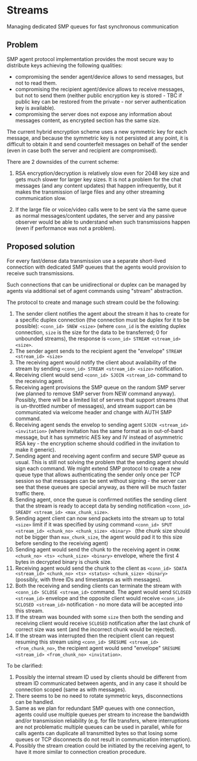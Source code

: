 # Streams

Managing dedicated SMP queues for fast synchronous communication

## Problem

SMP agent protocol implementation provides the most secure way to distribute keys achieving the following qualities:

- compromising the sender agent/device allows to send messages, but not to read them.
- compromising the recipient agent/device allows to receive messages, but not to send them (neither public encryption key is stored - TBC if public key can be restored from the private - nor server authentication key is available).
- compromising the server does not expose any information about messages content, as encrypted section has the same size.

The current hybrid encryption scheme uses a new symmetric key for each message, and because the symmetric key is not persisted at any point, it is difficult to obtain it and send counterfeit messages on behalf of the sender (even in case both the server and recipient are compromised).

There are 2 downsides of the current scheme:

1. RSA encryption/decryption is relatively slow even for 2048 key size and gets much slower for larger key sizes. It is not a problem for the chat messages (and any content updates) that happen infrequently, but it makes the transmission of large files and any other streaming communication slow.

2. If the large file or voice/video calls were to be sent via the same queue as normal messages/content updates, the server and any passive observer would be able to understand when such transmissions happen (even if performance was not a problem).

## Proposed solution

For every fast/dense data transmission use a separate short-lived connection with dedicated SMP queues that the agents would provision to receive such transmissions.

Such connections that can be unidirectional or duplex can be managed by agents via additional set of agent commands using "stream" abstraction.

The protocol to create and manage such stream could be the following:

1. The sender client notifies the agent about the stream it has to create for a specific duplex connection (the connection must be duplex for it to be possible): `<conn_id> SNEW <size>` (where `conn_id` is the existing duplex connection, `size` is the size for the data to be transferred; 0 for unbounded streams), the response is `<conn_id> STREAM <stream_id> <size>`.
2. The sender agent sends to the recipient agent the "envelope" `STREAM <stream_id> <size>`
3. The receiving agent would notify the client about availability of the stream by sending `<conn_id> STREAM <stream_id> <size>` notification.
4. Receiving client would send `<conn_id> SJOIN <stream_id>` command to the receiving agent.
5. Receiving agent provisions the SMP queue on the random SMP server (we planned to remove SMP server from NEW command anyway). Possibly, there will be a limited list of servers that support streams (that is un-throttled number of messages), and stream support can be communicated via welcome header and change with AUTH SMP command.
6. Receiving agent sends the envelop to sending agent `SJOIN <stream_id> <invitation>` (where invitation has the same format as in out-of-band message, but it has symmetric AES key and IV instead of asymmetric RSA key - the encryption scheme should codified in the invitation to make it generic).
7. Sending agent and receiving agent confirm and secure SMP queue as usual. This is still not solving the problem that the sending agent should sign each command. We might extend SMP protocol to create a new queue type that allows authenticating the sender only once per TCP session so that messages can be sent without signing - the server can see that these queues are special anyway, as there will be much faster traffic there.
8. Sending agent, once the queue is confirmed notifies the sending client that the stream is ready to accept data by sending notification `<conn_id> SREADY <stream_id> <max_chunk_size>`.
9. Sending agent client can now send packets into the stream up to total `<size>` limit if it was specified by using command `<conn_id> SPUT <stream_id> <chunk_no> <chunk_size> <binary> ` (the chunk size should not be bigger than `max_chunk_size`, the agent would pad it to this size before sending to the receiving agent)
10. Sending agent would send the chunk to the receiving agent in `CHUNK <chunk_no> <ts> <chunk_size> <binary>` envelope, where the first 4 bytes in decrypted binary is chunk size.
11. Receiving agent would send the chunk to the client as `<conn_id> SDATA <stream_id> <chunk_no> <ts> <status> <chunk_size> <binary>` (possibly, with three IDs and timestamps as with messages).
12. Both the receiving and sending clients can terminate the stream with `<conn_id> SCLOSE <stream_id>` command. The agent would send `SCLOSED <stream_id>` envelope and the opposite client would receive `<conn_id> SCLOSED <stream_id>` notification - no more data will be accepted into this stream.
13. If the stream was bounded with some `size` then both the sending and receiving client would receive `SCLOSED` notification after the last chunk of correct size was sent (and the incorrect chunk would be rejected).
14. If the stream was interrupted then the recipient client can request resuming this stream using `<conn_id> SRESUME <stream_id> <from_chunk_no>`, the recipient agent would send "envelope" `SRESUME <stream_id> <from_chunk_no> <invitation>`.

To be clarified:
1. Possibly the internal stream ID used by clients should be different from stream ID communicated between agents, and in any case it should be connection scoped (same as with messages).
2. There seems to be no need to rotate symmetric keys, disconnections can be handled.
3. Same as we plan for redundant SMP queues with one connection, agents could use multiple queues per stream to increase the bandwidth and/or transmission reliability (e.g. for file transfers, where interruptions are not problematic multiple queues can be used in parallel, while for calls agents can duplicate all transmitted bytes so that losing some queues or TCP disconnects do not result in communication interruption).
4. Possibly the stream creation could be initiated by the receiving agent, to have it more similar to connection creation procedure.
